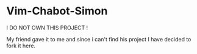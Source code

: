 # Vim-Chabot-Simon

I DO NOT OWN THIS PROJECT !

My friend gave it to me and since i can't find his project I have decided to fork it here.


